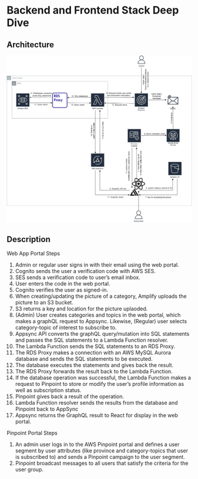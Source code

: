 # Backend and Frontend Stack Deep Dive

## Architecture

![Architecture diagram](../docs/images/architecture-diagram.jpg)

## Description

Web App Portal Steps
1. Admin or regular user signs in with their email using the web portal.  
2. Cognito sends the user a verification code with AWS SES.
3. SES sends a verification code to user’s email inbox.
4. User enters the code in the web portal.
5. Cognito verifies the user as signed-in.
6. When creating/updating the picture of a category, Amplify uploads the picture to an S3 bucket.
7. S3 returns a key and location for the picture uplaoded.
8. (Admin) User creates categories and topics in the web portal, which makes a graphQL request to Appsync. Likewise, (Regular) user selects category-topic of interest to subscribe to.
9. Appsync API converts the graphQL query/mutation into SQL statements and passes the SQL statements to a Lambda Function resolver.
10. The Lambda Function sends the SQL statements to an RDS Proxy.
11. The RDS Proxy makes a connection with an AWS MySQL Aurora database and sends the SQL statements to be executed.
12. The database executes the statements and gives back the result.
13. The RDS Proxy forwards the result back to the Lambda Function.
14. If the database operation was successful, the Lambda Function makes a request to Pinpoint to store or modify the user’s profile information as well as subscription status.
15. Pinpoint gives back a result of the operation.
16. Lambda Function resolver sends the results from the database and Pinpoint back to AppSync
17. Appsync returns the GraphQL result to React for display in the web portal.

Pinpoint Portal Steps
1. An admin user logs in to the AWS Pinpoint portal and defines a user segment by user attributes (like province and category-topics that user is subscribed to) and sends a Pinpoint campaign to the user segment.
2. Pinpoint broadcast messages to all users that satisfy the criteria for the user group.

<!-- # Backend + AppSync Crash Course

## Schema

The entire backend works around `AWS AppSync`, a serverless `GraphQL` API service. With each call to the AppSync GraphQL API a `resolver` is triggered which will pass along an `SQL` statement to a `Lambda function`, which will then execute the SQL statement on the project's `MySQL RDS instance`. Inside of AppSync, there is a `schema` which acts like the skeleton for AppSync; it provides the structure that the API is built on. The schema contains many different `types`, and these types represent the different tables inside of the RDS instance. For example, in the `User` table these are the columns:

```
 user_id | username | name    | email            | avatar
---------------------------------------------------------------
 1       | michael  | Michael | email@example.ca | example.png
```

Here is how the `User` type is defined in the GraphQL schema:

```
type User {
	user_id: Int!
	name: String!
	email: String!
	avatar: String
	username: String
}
```
Here, we are defining the 5 columns in the SQL Table as a `type` with 5 different `fields`, with each field corresponding to a column in the database (the fields are user_id, username, name, email, and avatar). Each type has a `scalar type` (also known as a data type in most other languages) which defines what kind of data each field represents. GraphQL only has a few different scalar types, and these are String, Int, Float, Boolean, and ID. Since these have less resolution than MySQL data types, a GraphQL String just means anything string based. So for example, data types in MySQL like `TEXT`, `VARCHAR(255)`, `DATETIME` are all represented by `String` in GraphQL.

In the Schema Definition Language (SDL), an `!` means that the field cannot be null (so here, the fields user_id, name, and email cannot have null values after a query or mutation is called that returns the `type` User).

### Custom Scalar Types

It is also possible to define our own scalar types in the schema. These are defined as the following:

```
enum UserRoleInGroup {
	owner
	member
}
```

These can be used exactly the same way as a String or Int to define a type

```
type GroupUser {
	group_id: Int!
	user_id: Int!
	user_role: UserRoleInGroup!
}
```

This means that user_role can only be the strings `"owner"` or `"member"`, and it cannot be null.

### Queries

There are some special types defined within the Schema Definition Language, and the two most important to know about is the `query` type and the `mutation` type. These are defined in the schema as the following:
```
schema {
	query: Query
	mutation: Mutation
}
```
This tells AppSync that the queries are located in the `Query` type, and mutations in the `Mutation` type.

A `query` is a kind of API call that only retrieves data. These can be thought of as essentially just `SELECT` statements. These statements will only read from the data source, and will not modify the data. Here is an example of how it is definied in the schema:

```
type Query {
	getTotalGlobalCO2: Float
    getAllGroups: [Group]
	getSingleGroup(group_id: Int!): Group
}
```

The query type is defined the same way any other type would be defined. For each query that we want to write, the field will be the name of the query (Note: the convention for queries is to write the queries in camelCase, with the name starting with get (however there will be an exception that I will show later on)), and the scalar type will be the data type that will be returned from the query.

For `getTotalGlobalCO2`, the field is getTotalGlobalCO2 and the scalar type is Float. When the getTotalGlobalCO2 query is called it will execute the SQL statement `SELECT SUM(SubmittedAction.g_co2_saved) AS totalCO2 FROM SubmittedAction WHERE is_validated=1`, which will then get us back a float value (how this specifically executes the statement and returns the value will be described in the Resolvers section of this document).

The `getAllGroups` query demonstrates another scalar type, this query will return a list of Groups. An output may look something like:

```
[
    {
        "group_id": 10,
        "group_description": "Lorem ipsum dolor sit amet...",
        "is_public": false,
        "group_name": "Group 5",
        "group_image": "https://d11tk3grlajea.cloudfront.net/groupIcons/Group5"
    },
    {
        "group_id": 34,
        "group_description": "This is the description for group 6!",
        "is_public": true,
        "group_name": "Group 6",
        "group_image": "https://d11tk3grlajea.cloudfront.net/groupIcons/Group6"
    }
]
```

The `getSingleGroup` query shows an example of a query that that takes in a `variable`. The variables are defined within the parenthesis next to the field, and there can be as many variables inputted as you need, with each `variable_name: Scalar_type` being separated by a comma. In `getSingleGroup(group_id: Int!): Group`, the variable is the group_id of the group we want to get, and this variable is an integer. If it has an `!`, the variable needs to be passed in. This query will return this single group if `group_id: 34` is passed in:

```
{
    "group_id": 34,
    "group_description": "This is the description for group 6!",
    "is_public": true,
    "group_name": "Group 6",
    "group_image": "https://d11tk3grlajea.cloudfront.net/groupIcons/Group6"
}
```

### Mutations

A `mutation` is defined in a similar way to a query, however what makes mutations different is that they have the ability to modify data in the data source, similar to an `INSERT`, `UPDATE`, or `DELETE` operation in SQL. An important thing to note is that a mutation is still expected to return a value. Here is an example of some mutations:

```
type Mutation {
	createUser(
		name: String!,
		email: String!,
		avatar: String,
		username: String
	): User
    updateGroup(
		group_id: Int!,
		group_name: String,
		group_description: String,
		group_image: String,
		is_public: Boolean,
		private_password: String
	): Group
    deleteQuiz(quiz_id: Int!): String
}
```

For the `createUser` mutation, we are essentially passing in all of the different parameters required to define a User, however we do not need to pass in a user_id, since in the RDS instance we define user_id with the `AUTO INCREMENT` field, which will automatically generate a unique id for the User. The mutation will then return the created user, along with the new user_id. Only the `name` and `email` fields are actually required to be inputted, the other two are optional.

For the `updateGroup` mutation, the only variable that is necessary to input is the group_id, and all the other ones are optional. This lets us only have to actually input whichever fields we want to update.

For the `deleteQuiz` mutation, we only need to input the quiz_id of the quiz we want to delete, no other fields are necessary. For all the deletes I usually return a String. I do this because it does not make sense to return the deleted object, since that will have been deleted, so I usually just pass back a string thats along the lines of `"Deleted quiz!"`.

### Testing Queries and Mutations

![The query screen of AppSync](../docs/images/AppSync/queryscreen.png)

Testing is an important part of making new queries and mutations, and the easiest way to test them is through the `Queries` tab on AppSync. In the image above, we can see the section in the middle of the screen has 3 parts.

The left part lists all queries and mutations currently in the schema. When we select a query or mutation, we can see an option to select exactly which fields we want to be returned to us. A major advantage of GraphQL is that we do not actually need to return all the fields when making an API call, we only need to return whichever fields are important for us at the time. In the image, we have only selected the group_id, group_description, is_public, and group_name fields, so those are the only fields appearing in the resulting array on the right side of the screen.

In the middle of the screen, you can type out exactly whichever queries and mutations you want to test. When selecting a query or mutation on the left of the screen, this middle section is automatically populated with the statement that will be executed.

To execute a query or mutation, we just need to click the orange play button in the top middle of the screen. This will then ask us which query or mutation we want to run. The returned result will appear on the right. Before running, I recommend making sure the checkbox named `LOGS` is checked (located in the bottom right), as this will give you a quick link to access the CloudWatch logs for that statement's execution, which helps with debugging. This hyperlink appears on the `VIEW IN CLOUDWATCH` text that appears after execution (NOTE: make sure logging is enabled in the Settings tab on AppSync).

Also prior to running, it is important to be logged in via `Cognito User Groups`. Since the API is configured to be authenticated through Cognito User Groups, we need to log in as a user that is in the group in order to run any statements.

### Custom Types

In the project's schema, there are also many other types defined. When we write a query or mutation, it is possible we would want the result of two or more tables joined together as the response. When we start making more complicated queries and mutations, we will need to define custom types that don't just correspond with just one table.

One example of this is the `getUserStatsForGroup(user_id: Int!, group_id: Int!): UserGroupStats` query. The UserGroupStats type is the following:

```
type UserGroupStats {
	user_id: Int
	group_id: Int
	total_co2: Float
	total_points: Int
	weekly_co2: Float
	weekly_points: Int
}
```

Since for the frontend, we decided that a query that gets these metrics for a user in a group would be important, so I made a new type to return the values we actually need.

## Resolvers

Resolvers are an extremely important part of AppSync to know about, since resolvers are how queries and mutations get connected to the datasource in the backend. There are many different ways to configure resolvers, but this guide will just describe the setup used for this project.

### Creating and Accessing Resolvers

To create a new resolver for a query or mutation, first navigate to the `Schema` tab on the AppSync console. On the right of the screen, there will be a large section devoted to resolvers. Scroll down the list until you find the query or mutation that you want to make the resolver for. There should be a button named `Attach` next to the name of the query or mutation, and clicking that will bring you to a new screen with the resolver information.

The first bit of information that is required to be entered is the `Data source name`. This is asking where exactly should AppSync look for the data when the query is executed. In this project, we have already configured a Lambda function as our data source (the Lambda code can be viewed under /lambda_functions/GraphQLMySQLResolver/index.js), and this is called `LambdaHandler`.

Selecting the LamdbdaHandler as our data source, we then see two toggles that we need to switch on, and these are `Enable request mapping template` and `Enable response mapping template`. These mapping templates are how the resolvers work, and they are written in [VTL (Velocity Template Language)](https://velocity.apache.org/engine/1.7/user-guide.html), and while it is not essential to understand the language, it will be helpful in cases where more complicated resolvers are required.

After filling in values for both mapping templates, press the `Save Resolver` button in the top right to save the resolver. To modify the resolver in the future, scroll on the same right panel in the main screen until you find the query/mutation you want to modify, then click on the text that says `LambdaHandler` (you may have to scroll to the right on the panel to see the text).

> _NOTE: The AppSync console is extremely awkward to work with at times. I have had several cases where I will just suddenly lose some of my resolvers. The best way to avoid this is to only have 1 single tab for working on resolvers. Working on multiple resolvers at once can cause glitches as when you try to save one, it may overwrite another._

#### Request Mapping Templates

The `request mapping template` is a way to transform the data received from the GraphQL query/mutation into a form that our data source can understand. Since our data source is a Lambda function, we need to transform the data into a JSON object. The `payload` JSON object will be passed to the Lambda function as an input after VTL has evaluated any logic in our resolver. There is a very specific format required for the request mapping templates so that the Lambda will execute correctly, and it is the following:
```
{
    "version" : "2017-02-28",
    "operation": "Invoke",
    "payload": {
        "sql": "SQL STATEMENT TEXT HERE",
        "variableMapping": {
            "key": $argumentfrominput
        }
        "responseSQL": "OPTIONAL FIELD, SQL STATEMENT TO BE EXECUTED AFTER THE FIRST `sql` IS RUN"
  }
}
```

This is the JSON object that the Lambda will receive. Here is a concrete example of how it looks for the `addGroupMember` mutation:

```
{
    "version": "2018-05-29",
    "operation": "Invoke",
    "payload": {
        "sql": "INSERT INTO `GroupUser` (group_id, user_id, user_role) VALUES (:1, :2, 'member')",
        "variableMapping": {
            ":1": $context.arguments.group_id,
            ":2": $context.arguments.user_id
        },
        "responseSQL": "SELECT * FROM `GroupUser` WHERE group_id=:1 AND user_id=:2"
    }
}
```
The `"sql"` key contains the SQL statement we want to execute first. In this case, we want to insert into the GroupUser table a group_id, a user_id, and set the user_role to "member". The group_id and user_id are arguments that are passed in from GraphQL, and how we actually get the values of these input arguments into the SQL statement is through the `"variableMapping"` JSON object. This contains a key-pair combo for every user defined argument that we want to pass into the SQL statements. In VTL, the `$` symbol means the following text is a variable (or a special AppSync operation, which we will see later), and AppSync automatically populates each variable with the name `$context.arguments.INPUT_VARIABLE_NAME` with the inputted value for every variable with a value passed in to the statement. In the Lambda, it will look for the first instance of each variable mapping key (for example, `:1`) inside of the actual sql string, and then it will replace the key with the corresponding value in variableMapping (if the passed in group_id was 10, then the first instance of :1 found in the sql string will be replaced with the value 10).

> _NOTE: It is really important to know that the Lambda only replaces the **first** instance of the key in the sql string, any subsequent instances of :1 in the string will not be replaced with 10)_

The same principle applies to the `"responseSQL"` key. This statement is used inside of mutations to get a return value back to GraphQL. The Lambda will execute this statement after the initial sql statement. The same variableMapping object will be applied to responseSQL.

> *NOTE: The value for `"version"` should not really matter, "2017-02-28" or "2018-05-29" work just fine*

The contents of `variableMapping` will depend on exactly what the inputs to a query/mutation are. In the case where there are no inputs, we can just make it an empty JSON object. Here is an example from `getAllSubmittedActions`:
```
{
    "version": "2018-05-29",
    "operation": "Invoke",
    "payload": {
    "sql": "SELECT * FROM `SubmittedAction`",
    "variableMapping": {},
    }
}
```

One really important thing to keep in mind when putting the variables in variableMapping is that which scalar type the variable is will define how variableMapping will look. When the argument's scalar type is a `String`, the VTL variable should be surrounded with double quotes. Here is an example for the query `createSubmittedActionItem`
```
{
    "version": "2018-05-29",
    "operation": "Invoke",
    "payload": {
    "sql": "INSERT INTO `SubmittedActionItem` ( item_name, sa_id, input_value ) VALUES (:1, :2, :3)",
    "variableMapping": {
        ":1": "$context.arguments.item_name", 
        ":2": $context.arguments.sa_id, 
        ":3": $context.arguments.input_value
    },
    "responseSQL": "SELECT * FROM `SubmittedActionItem` WHERE item_name=:1 AND sa_id=:2"
    }
}
```

Above, the `item_name` argument is a `String`, so we have to wrap it with double quotes. The `sa_id` and `input_value` are both numerical, so we do not need quotes for them. A `Boolean` can be entered the same way as an `Int` or a `Float`.

#### Response Mapping Templates

A `Response mapping template` acts in a similar way to its request counterpart, however this one will transform the returned values from the Lambda function into a format that GraphQL will be happy with. There are really only 3 different ways a response mapping template will look, and it just depends on what the returning type is.

If the returning type is a normal type not in an array (like the `getSingleGroup` query, it should return 1 object of type `Group`), the response mapping template should just be:

```
$util.toJson($context.result[0])
```

This `$util.toJson` function is incredibly important for the response mapping templates, it essentially just turns the output from the Lambda into a format that GraphQL will be able to read. The `$context.result[0]` just means "get the first element from the result of the Lambda", since the Lambda returns everything in the form of an array `[0]` is important to include to get the return type to not be a list.

If the returning type is an array of a certain type (like `getAllGroups`, this returns type `[Group]`), the response mapping template will just look like

```
$util.toJson($context.result)
```

In the event that the return type is a scalar type (like in the query `getTotalGlobalCO2` the return type is `Float`), the response mapping template will look a little more complicated, and uses a bit of VTL logic to work:

```
#if ($context.result[0].get("totalCO2"))
    $util.toJson($context.result[0].get("totalCO2"))
#else
    0.0
#end
```
This will return the float value for the SQL column `totalCO2` from the statement `select SUM(SubmittedAction.g_co2_saved) AS totalCO2 from SubmittedAction where is_validated=1` if the value exists. If the value does not exist (i.e. the query returned null, which will happen if the SubmittedAction table does not have any actions where `is_validated=1`) we just return a value of `0.0`.


### Advanced Mapping Templates

For some of the resolvers, I used some complicated logic in order to achieve the desired result for a query or mutation. This section will go over some of the techniques I used.

#### createSubmittedActions

The following query shows an example of using VTL logic outside of the main JSON object to handle a situation where no quiz_id is provided, since this is an optional field. This is a large template, so try not to feel overwhelmed! The important details are in the very first 3 lines before the first `{`.

```
#if( !$context.arguments.quiz_id )
    #set( $context.arguments.quiz_id = '""' )  #** VTL evaluates this to an empty string "" **#
#end
{
    "version": "2018-05-29",
    "operation": "Invoke",
    "payload": {
        "sql": "INSERT INTO `SubmittedAction` ( user_id, action_id, quiz_id, g_co2_saved, date_of_action, first_quiz_answer_correct, quiz_answered, is_validated, points_earned, time_submitted, is_rejected, is_image_explicit ) VALUES (:1, :2, :3, :4, :5, :6, :7, :8, :9, current_timestamp(), 0, 0)",
        "variableMapping": {
            ":1": $context.arguments.user_id, 
            ":2": $context.arguments.action_id, 
            ":3": $context.arguments.quiz_id,
            ":4": $context.arguments.g_co2_saved,
            ":5": "$context.arguments.date_of_action",
            ":6": $context.arguments.first_quiz_answer_correct,
            ":7": $context.arguments.quiz_answered,
            ":8": $context.arguments.is_validated,
            ":9": $context.arguments.points_earned,
        },
        "responseSQL": "SELECT * FROM `SubmittedAction` WHERE user_id=:1 AND action_id=:2 AND g_co2_saved=:4 AND date_of_action=:5 AND first_quiz_answer_correct=:6 AND quiz_answered=:7 AND is_validated=:8 AND points_earned=:9 ORDER BY time_submitted DESC"
    }
}
```

Here, we are checking if the quiz_id variable was passed in. If it was not provided as an argument, we will set the `$context.arguments.quiz_id` variable to be `'""'`. There is some logic inside of the lambda to set an empty string to a null, so if quiz_id is not provided, we just set it to null in the INSERT. We have to do this when quiz_id is not a string value. After the first three lines are evaluated by VTL, `$context.arguments.quiz_id` is guaranteed to have a value. If we did not do the `#set` operation, the variable mapping may end up looking like this in the event quiz_id isn't set after VTL evaluation (with example values):
```
"variableMapping": {
    ":1": 1, 
    ":2": 2, 
    ":3": $context.arguments.quiz_id,
    ":4": 12.5,
    ":5": "2022-06-09 18:39:44",
    ":6": false,
    ":7": false,
    ":8": false,
    ":9": 12.5,
},
```
This will cause VTL to throw an error, since it will not know what `$context.arguments.quiz_id` is.

In the event you want to conditionally set a String variable, it will in be a similar way:
```
#if( !$context.arguments.group_description )
    #set( $context.arguments.group_description = '' ) 
#end
```
# a -->